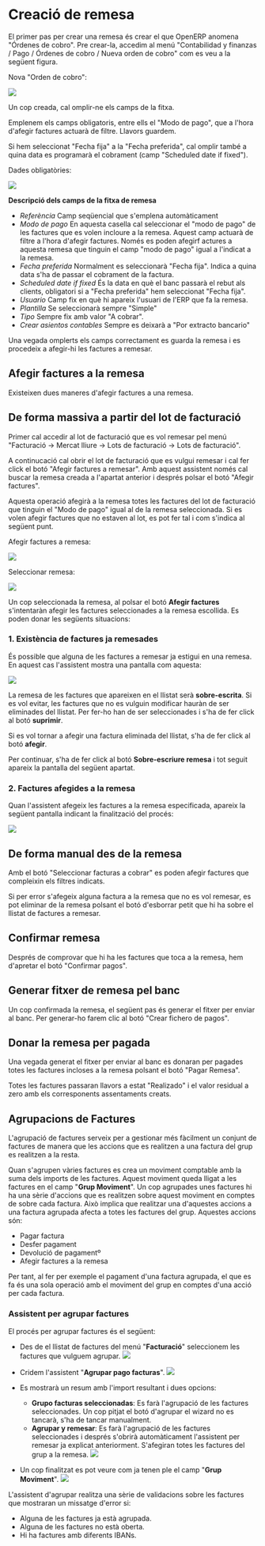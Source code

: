 # Creació de remesa

El primer pas per crear una remesa és crear el que OpenERP anomena "Órdenes de
cobro". Pre crear-la, accedim al menú "Contabilidad y finanzas / Pago / Órdenes
de cobro / Nueva orden de cobro" com es veu a la següent figura.

Nova "Orden de cobro":

![](_static/cobros/orden_de_cobro.png)

Un cop creada, cal omplir-ne els camps de la fitxa.

Emplenem els camps obligatoris, entre ells el "Modo de pago", que a l'hora
d'afegir factures actuarà de filtre. Llavors guardem.

Si hem seleccionat "Fecha fija" a la "Fecha preferida", cal omplir també a
quina data es programarà el cobrament (camp "Scheduled date if fixed").

Dades obligatòries:

![](_static/cobros/dades_orden_de_cobro.png)

**Descripció dels camps de la fitxa de remesa**

 * *Referència* Camp seqüencial que s'emplena automàticament
 * *Modo de pago* En aquesta casella cal seleccionar el "modo de pago" de les
   factures que es volen incloure a la remesa. Aquest camp actuarà de filtre a
   l'hora d'afegir factures. Només es poden afegirf actures a aquesta remesa
   que tinguin el camp "modo de pago" igual a l'indicat a la remesa.
 * *Fecha preferida* Normalment es seleccionarà "Fecha fija". Indica a quina
   data s'ha de passar el cobrament de la factura.
 * *Scheduled date if fixed* És la data en què el banc passarà el rebut als
   clients, obligatori si a "Fecha preferida" hem seleccionat "Fecha fija".
 * *Usuario* Camp fix en què hi apareix l'usuari de l'ERP que fa la remesa.
 * *Plantilla* Se seleccionarà sempre "Simple"
 * *Tipo* Sempre fix amb valor "A cobrar".
 * *Crear asientos contables* Sempre es deixarà a "Por extracto bancario"

Una vegada omplerts els camps correctament es guarda la remesa i es procedeix a
afegir-hi les factures a remesar.

## Afegir factures a la remesa

Existeixen dues maneres d'afegir factures a una remesa.

## De forma massiva a partir del lot de facturació

Primer cal accedir al lot de facturació que es vol remesar pel menú "Facturació ->
Mercat lliure -> Lots de facturació -> Lots de facturació".

A continucació cal obrir el lot de facturació que es vulgui remesar i cal fer
 click el botó "Afegir
factures a remesar". Amb aquest assistent només cal buscar la remesa creada a
l'apartat anterior i després polsar el botó "Afegir factures".

Aquesta operació afegirà a la remesa totes les factures del lot de facturació
que tinguin el "Modo de pago" igual al de la remesa seleccionada. Si es volen
afegir factures que no estaven al lot, es pot fer tal i com s'indica al següent
punt.

Afegir factures a remesa:

![](_static/cobros/afegir_factures_remesa.png)

Seleccionar remesa:

![](_static/cobros/seleccionar_remesa.png)

Un cop seleccionada la remesa, al polsar el botó **Afegir factures**
s'intentaràn afegir les factures seleccionades a la remesa escollida.
Es poden donar les següents situacions:

### 1. Existència de factures ja remesades

És possible que alguna de les factures a remesar ja estigui en una remesa.
En aquest cas l'assistent mostra una pantalla com aquesta:

![](_static/cobros/factures_remesades.png)

La remesa de les factures que apareixen en el llistat serà **sobre-escrita**. 
Si es vol evitar, les factures que no es vulguin modificar hauràn de ser eliminades
del llistat. Per fer-ho han de ser seleccionades i s'ha de fer click al botó **suprimir**.

Si es vol tornar a afegir una factura eliminada del llistat, s'ha de fer click al
botó **afegir**.

Per continuar, s'ha de fer click al botó **Sobre-escriure remesa** i 
tot seguit apareix la pantalla del següent apartat.

### 2. Factures afegides a la remesa

Quan l'assistent afegeix les factures a la remesa especificada, apareix
la següent pantalla indicant la finalització del procés:

![](_static/cobros/factures_afegides.png)


## De forma manual des de la remesa

Amb el botó "Seleccionar facturas a cobrar" es poden afegir factures que
compleixin els filtres indicats.

Si per error s'afegeix alguna factura a la remesa que no es vol remesar, es pot
eliminar de la remesa polsant el botó d'esborrar petit que hi ha sobre el
llistat de factures a remesar.


## Confirmar remesa

Després de comprovar que hi ha les factures que toca a la remesa, hem d'apretar
el botó "Confirmar pagos".

## Generar fitxer de remesa pel banc

Un cop confirmada la remesa, el següent pas és generar el fitxer per enviar al
banc. Per generar-ho farem clic al botó "Crear fichero de pagos".

## Donar la remesa per pagada

Una vegada generat el fitxer per enviar al banc es donaran per pagades totes
les factures incloses a la remesa polsant el botó "Pagar Remesa".

Totes les factures passaran llavors a estat "Realizado" i el valor residual a
zero amb els corresponents assentaments creats.

## Agrupacions de Factures

L'agrupació de factures serveix per a gestionar més fàcilment un conjunt de factures de manera que les accions que es realitzen a una factura del grup es realitzen a la resta.

Quan s'agrupen vàries factures es crea un moviment comptable amb la suma dels imports de les factures. Aquest moviment queda lligat a les factures en el camp "**Grup Moviment**".
Un cop agrupades unes factures hi ha una sèrie d'accions que es realitzen sobre aquest moviment en comptes de sobre cada factura. Això implica que realitzar una d'aquestes
accions a una factura agrupada afecta a totes les factures del grup. Aquestes accions són:

  * Pagar factura
  * Desfer pagament
  * Devolució de pagamentº
  * Afegir factures a la remesa


Per tant, al fer per exemple el pagament d'una factura agrupada, el que es fa és una sola operació amb el moviment del grup en comptes d'una acció per cada factura.

### Assistent per agrupar factures
El procés per agrupar factures és el següent:


  * Des de el llistat de factures del menú "**Facturació**" seleccionem les factures que vulguem agrupar.
  ![](_static/cobros/agrup2.png)

  * Cridem l'assistent "**Agrupar pago facturas**".
  ![](_static/cobros/agrup4.png)

  * Es mostrarà un resum amb l'import resultant i dues opcions:
      * **Grupo facturas seleccionadas**: Es farà l'agrupació de les factures seleccionades. Un cop pitjat el botó d'agrupar el wizard no es tancarà, s'ha de tancar manualment.
      * **Agrupar y remesar**: Es farà l'agrupació de les factures seleccionades i després s'obrirà automàticament l'assistent per remesar ja explicat anteriorment. S'afegiran totes les factures del grup a la remesa.
  ![](_static/cobros/agrup5.png)

  * Un cop finalitzat es pot veure com ja tenen ple el camp "**Grup Moviment**".
  ![](_static/cobros/agrup7.png)

L'assistent d'agrupar realitza una sèrie de validacions sobre les factures que mostraran un missatge d'error si:

  * Alguna de les factures ja està agrupada.
  * Alguna de les factures no està oberta.
  * Hi ha factures amb diferents IBANs.